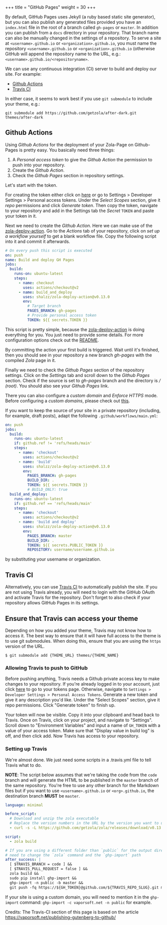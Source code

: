+++
title = "GitHub Pages"
weight = 30
+++

By default, GitHub Pages uses Jekyll (a ruby based static site generator),
but you can also publish any generated files provided you have an `index.html` file in the root of a branch called
`gh-pages` or `master`. In addition you can publish from a `docs` directory in your repository. That branch name can
also be manually changed in the settings of a repository. To serve a site at `<username>.github.io` or
`<organization>.github.io`, you must name the repository `<username>.github.io` or
`<organization>.github.io` (otherwise GitHub will append the repository name to the URL, e.g.:
`<username>.github.io/<repositoryname>`.

We can use any continuous integration (CI) server to build and deploy our site. For example:

 * [Github Actions](#github-actions)
 * [Travis CI](#travis-ci)

In either case, it seems to work best if you use `git submodule` to include your theme, e.g.:

```shell
git submodule add https://github.com/getzola/after-dark.git themes/after-dark
```

## Github Actions

Using *Github Actions* for the deployment of your Zola-Page on Github-Pages is pretty easy. You basically need three things:

1. A *Personal access token* to give the *Github Action* the permission to push into your repository.
2. Create the *Github Action*.
3. Check the *Github Pages* section in repository settings.

Let's start with the token.

For creating the token either click on [here](https://github.com/settings/tokens) or go to Settings > Developer Settings > Personal access tokens. Under the *Select Scopes* section, give it *repo* permissions and click *Generate token*. Then copy the token, navigate to your repository and add in the Settings tab the *Secret* `TOKEN` and paste your token in it.

Next we need to create the *Github Action*. Here we can make use of the [zola-deploy-action](https://github.com/shalzz/zola-deploy-action). Go to the *Actions* tab of your repository, click on *set up a workflow yourself* to get a blank workflow file. Copy the following script into it and commit it afterwards.

```yaml
# On every push this script is executed
on: push
name: Build and deploy GH Pages
jobs:
  build:
    runs-on: ubuntu-latest
    steps:
      - name: checkout
        uses: actions/checkout@v2
      - name: build_and_deploy
        uses: shalzz/zola-deploy-action@v0.13.0
        env:
          # Target branch
          PAGES_BRANCH: gh-pages
          # Provide personal access token
          TOKEN: ${{ secrets.TOKEN }}
```

This script is pretty simple, because the [zola-deploy-action](https://github.com/shalzz/zola-deploy-action) is doing everything for you. You just need to provide some details. For more configuration options check out the [README](https://github.com/shalzz/zola-deploy-action/blob/master/README.md).

By committing the action your first build is triggered. Wait until it's finished, then you should see in your repository a new branch *gh-pages* with the compiled *Zola* page in it.

Finally we need to check the *Github Pages* section of the repository settings. Click on the *Settings* tab and scroll down to the *Github Pages* section. Check if the source is set to *gh-pages* branch and the directory is */ (root)*. You should also see your *Github Pages* link.

There you can also configure a *custom domain* and *Enforce HTTPS* mode. Before configuring a *custom domains*, please check out [this](https://github.com/shalzz/zola-deploy-action/blob/master/README.md#custom-domain).

If you want to keep the source of your site in a private repository (including, for example, draft
posts), adapt the following `.github/workflows/main.yml`:

```yaml
on: push
jobs:
  build:
    runs-on: ubuntu-latest
    if: github.ref != 'refs/heads/main'
    steps:
      - name: 'checkout'
        uses: actions/checkout@v2
      - name: 'build'
        uses: shalzz/zola-deploy-action@v0.13.0
        env:
          PAGES_BRANCH: gh-pages
          BUILD_DIR: .
          TOKEN: ${{ secrets.TOKEN }}
          # BUILD_ONLY: true
  build_and_deploy:
    runs-on: ubuntu-latest
    if: github.ref == 'refs/heads/main'
    steps:
      - name: 'checkout'
        uses: actions/checkout@v2
      - name: 'build and deploy'
        uses: shalzz/zola-deploy-action@v0.13.0
        env:
          PAGES_BRANCH: master
          BUILD_DIR: .
          TOKEN: ${{ secrets.PUBLIC_TOKEN }}
          REPOSITORY: username/username.github.io
```
by substituting your username or organization.

## Travis CI

Alternatively, you can use [Travis CI](https://www.travis-ci.com/) to automatically publish the site. If you are not using Travis
already, you will need to login with the GitHub OAuth and activate Travis for the repository.
Don't forget to also check if your repository allows GitHub Pages in its settings.

## Ensure that Travis can access your theme

Depending on how you added your theme, Travis may not know how to access
it. The best way to ensure that it will have full access to the theme is to use git
submodules. When doing this, ensure that you are using the `https` version of the URL.

```shell
$ git submodule add {THEME_URL} themes/{THEME_NAME}
```

### Allowing Travis to push to GitHub

Before pushing anything, Travis needs a Github private access key to make changes to your repository.
If you're already logged in to your account, just click [here](https://github.com/settings/tokens) to go to
your tokens page.
Otherwise, navigate to `Settings > Developer Settings > Personal Access Tokens`.
Generate a new token and give it any description you'd like.
Under the "Select Scopes" section, give it repo permissions. Click "Generate token" to finish up.

Your token will now be visible.
Copy it into your clipboard and head back to Travis.
Once on Travis, click on your project, and navigate to "Settings". Scroll down to "Environment Variables" and input a name of `GH_TOKEN` with a value of your access token.
Make sure that "Display value in build log" is off, and then click add. Now Travis has access to your repository.

### Setting up Travis

We're almost done. We just need some scripts in a .travis.yml file to tell Travis what to do.

**NOTE**: The script below assumes that we're taking the code from the `code` branch and will generate the HTML to be published in the `master` branch of the same repository. You're free to use any other branch for the Markdown files but if you want to use `<username>.github.io` or `<org>.github.io`, the destination branch **MUST** be `master`.

```yaml
language: minimal

before_script:
  # Download and unzip the zola executable
  # Replace the version numbers in the URL by the version you want to use
  - curl -s -L https://github.com/getzola/zola/releases/download/v0.13.0/zola-v0.13.0-x86_64-unknown-linux-gnu.tar.gz | sudo tar xvzf - -C /usr/local/bin

script:
  - zola build

# If you are using a different folder than `public` for the output directory, you will
# need to change the `zola` command and the `ghp-import` path
after_success: |
  [ $TRAVIS_BRANCH = code ] &&
  [ $TRAVIS_PULL_REQUEST = false ] &&
  zola build &&
  sudo pip install ghp-import &&
  ghp-import -n public -b master &&
  git push -fq https://${GH_TOKEN}@github.com/${TRAVIS_REPO_SLUG}.git master
```

If your site is using a custom domain, you will need to mention it in the `ghp-import` command:
`ghp-import -c vaporsoft.net -n public` for example.

Credits: The Travis-CI section of this page is based on the article https://vaporsoft.net/publishing-gutenberg-to-github/

